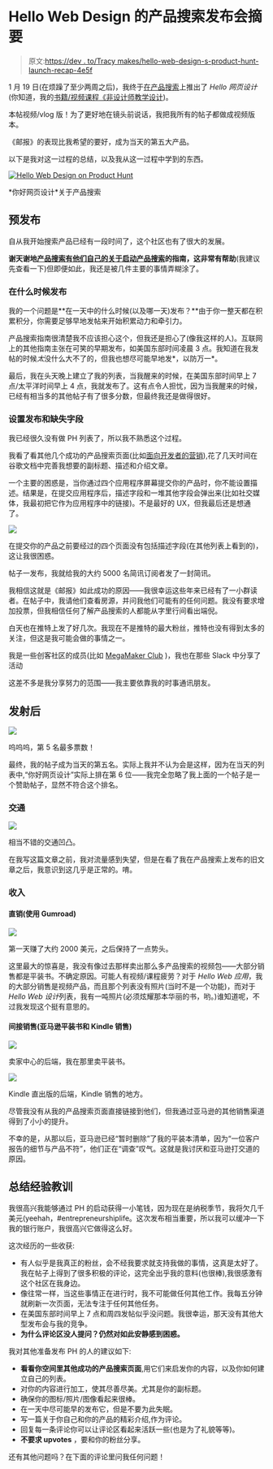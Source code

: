 # Hello Web Design 的产品搜索发布会摘要

> 原文:[https://dev . to/Tracy makes/hello-web-design-s-product-hunt-launch-recap-4e5f](https://dev.to/tracymakes/hello-web-design-s-product-hunt-launch-recap-4e5f)

1 月 19 日(在烦躁了至少两周之后)，我终于[在产品搜索](https://www.producthunt.com/posts/hello-web-design)上推出了 *Hello 网页设计*(你知道，我的[书籍/视频课程《非设计师教学设计](https://hellowebbooks.com/learn-design/))。

<figcaption>本帖视频/vlog 版！为了更好地在镜头前说话，我把我所有的帖子都做成视频版本。</figcaption>

《邮报》的表现比我希望的要好，成为当天的第五大产品。

以下是我对这一过程的总结，以及我从这一过程中学到的东西。

[![Hello Web Design on Product Hunt](../Images/df76da76d6afaee6e4bb4a05c38adcfd.png)](https://www.producthunt.com/posts/hello-web-design) 

<figcaption>*你好网页设计*关于产品搜索</figcaption>

## [](#prelaunch)预发布

自从我开始搜索产品已经有一段时间了，这个社区也有了很大的发展。

**谢天谢地[产品搜索有他们自己的关于启动产品搜索](https://blog.producthunt.com/how-to-launch-on-product-hunt-7c1843e06399)的指南，这非常有帮助**(我建议先查看一下)但即便如此，我还是被几件主要的事情弄糊涂了。

### [](#on-when-to-post)在什么时候发布

我的一个问题是**在一天中的什么时候(以及哪一天)发布？**由于你一整天都在积累积分，你需要足够早地发帖来开始积累动力和牵引力。

产品搜索指南很清楚我不应该担心这个，但我还是担心了(像我这样的人)。互联网上的其他指南主张在可笑的早期发布，如美国东部时间凌晨 3 点。我知道在我发帖的时候*太*没什么大不了的，但我也想尽可能早地发*，以防万一*。

最后，我在头天晚上建立了我的列表，当我醒来的时候，在美国东部时间早上 7 点/太平洋时间早上 4 点，我就发布了。这有点令人担忧，因为当我醒来的时候，已经有相当多的其他帖子有了很多分数，但最终我还是做得很好。

### [](#setting-up-the-post-and-missing-fields)设置发布和缺失字段

我已经很久没有做 PH 列表了，所以我不熟悉这个过程。

我看了看其他几个成功的产品搜索页面(比如[面向开发者的营销](https://www.producthunt.com/posts/marketing-for-developers-2-0)),花了几天时间在谷歌文档中完善我想要的副标题、描述和介绍文章。

一个主要的困惑是，当你通过四个应用程序屏幕提交你的产品时，你不能设置描述。结果是，在提交应用程序后，描述字段和一堆其他字段会弹出来(比如社交媒体，我最初把它作为应用程序中的链接)。不是最好的 UX，但我最后还是想通了。

[![](../Images/dcbfb6735df7187fe0c19d9b74d82ab7.png)](https://res.cloudinary.com/practicaldev/image/fetch/s---4gSi8ml--/c_limit%2Cf_auto%2Cfl_progressive%2Cq_auto%2Cw_880/http://hellowebbooks.com/static/images/blog/2018/ph/app.png) 

<figcaption>在提交你的产品之前要经过的四个页面没有包括描述字段(在其他列表上看到的)，这让我很困惑。</figcaption>

帖子一发布，我就给我的大约 5000 名简讯订阅者发了一封简讯。

我相信这就是《邮报》如此成功的原因——我很幸运这些年来已经有了一小群读者。在帖子中，我请他们查看房源，并问我他们可能有的任何问题。我没有要求增加投票，但我相信任何了解产品搜索的人都能从字里行间看出端倪。

白天也在推特上发了好几次。我现在不是推特的最大粉丝，推特也没有得到太多的关注，但这是我可能会做的事情之一。

我是一些创客社区的成员(比如 [MegaMaker Club](https://megamaker.co/club/) )，我也在那些 Slack 中分享了活动

这差不多是我分享努力的范围——我主要依靠我的时事通讯朋友。

## [](#postlaunch)发射后

[![](../Images/19239558590804562a37f1be94feb4f9.png)](https://res.cloudinary.com/practicaldev/image/fetch/s--eS5sbpVC--/c_limit%2Cf_auto%2Cfl_progressive%2Cq_auto%2Cw_880/http://hellowebbooks.com/static/images/blog/2018/ph/phboard.png) 

<figcaption>呜呜呜，第 5 名最多票数！</figcaption>

最终，我的帖子成为当天的第五名。实际上我并不认为会是这样，因为在当天的列表中,“你好网页设计”实际上排在第 6 位——我完全忽略了我上面的一个帖子是一个赞助帖子，显然不符合这个排名。

### [](#traffic)交通

[![](../Images/cf2059fa7ebc8f4cddf5f77a25fb2264.png)](https://res.cloudinary.com/practicaldev/image/fetch/s--drO8c2Hk--/c_limit%2Cf_auto%2Cfl_progressive%2Cq_auto%2Cw_880/http://hellowebbooks.com/static/images/blog/2018/ph/ganal.png) 

<figcaption>相当不错的交通凹凸。</figcaption>

在我写这篇文章之前，我对流量感到失望，但是在看了我在产品搜索上发布的旧文章之后，我意识到这几乎是正常的。唷。

### [](#revenue)收入

#### [](#direct-sales-using-gumroad)直销(使用 Gumroad)

[![](../Images/6e19a1e1a6771bc7eaa4f6703525b4f1.png)](https://res.cloudinary.com/practicaldev/image/fetch/s--wq7mBXIP--/c_limit%2Cf_auto%2Cfl_progressive%2Cq_auto%2Cw_880/http://hellowebbooks.com/static/images/blog/2018/ph/gumroad.png) 

<figcaption>第一天赚了大约 2000 美元，之后保持了一点势头。</figcaption>

这里最大的惊喜是，我没有像过去那样卖出那么多产品搜索的视频包——大部分销售都是平装书。不确定原因。可能人有视频/课程疲劳？对于 *Hello Web 应用*，我的大部分销售是视频产品，而且那个列表没有照片(当时不是一个功能)，而对于 *Hello Web 设计*列表，我有一吨照片(必须炫耀那本华丽的书，哟。)谁知道呢，不过我发现这个挺有意思的。

#### [](#indirect-sales-amazon-paperbacks-and-kindle-sales)间接销售(亚马逊平装书和 Kindle 销售)

[![](../Images/a368a0ea6d3a903fede1620647ffa998.png)](https://res.cloudinary.com/practicaldev/image/fetch/s--G13aBVMV--/c_limit%2Cf_auto%2Cfl_progressive%2Cq_auto%2Cw_880/http://hellowebbooks.com/static/images/blog/2018/ph/amazon.png) 

<figcaption>卖家中心的后端，我在那里卖平装书。</figcaption>

[![](../Images/e022e9bf49320f96fc908bc27a9dcf9f.png)](https://res.cloudinary.com/practicaldev/image/fetch/s--wxRKnmBE--/c_limit%2Cf_auto%2Cfl_progressive%2Cq_auto%2Cw_880/http://hellowebbooks.com/static/images/blog/2018/ph/kdp.png)

<figcaption>Kindle 直出版的后端，Kindle 销售的地方。</figcaption>

尽管我没有从我的产品搜索页面直接链接到他们，但我通过亚马逊的其他销售渠道得到了小小的提升。

不幸的是，从那以后，亚马逊已经“暂时删除”了我的平装本清单，因为“一位客户报告的细节与产品不符”，他们正在“调查”叹气。这就是我讨厌和亚马逊打交道的原因。

## [](#conclusion-and-lessons-learned)总结经验教训

我很高兴我能够通过 PH 的启动获得一小笔钱，因为现在是纳税季节，我将欠几千美元(yeehah，#entrepreneurshiplife。这次发布相当重要，所以我可以缓冲一下我的银行账户，我很高兴它做得这么好。

这次经历的一些收获:

*   有人似乎是我真正的粉丝，会不经我要求就支持我做的事情，这真是太好了。我在帖子上得到了很多积极的评论，这完全出乎我的意料(也很棒),我很感激有这个社区在我身边。
*   像往常一样，当这些事情正在进行时，我不可能做任何其他工作。我每五分钟就刷新一次页面，无法专注于任何其他任务。
*   在美国东部时间早上 7 点和周四发帖似乎没问题。我很幸运，那天没有其他大型发布会与我的竞争。
*   **为什么评论区没人提问？仍然对如此安静感到困惑。**

我对其他准备发布 PH 的人的建议如下:

*   **看看你空间里其他成功的产品搜索页面**,用它们来启发你的内容，以及你如何建立自己的列表。
*   对你的内容进行加工，使其尽善尽美。尤其是你的副标题。
*   确保你的图标/照片/图像看起来很棒。
*   在一天中尽可能早的发布它，但是不要为此失眠。
*   写一篇关于你自己和你的产品的精彩介绍,作为评论。
*   回复每一条评论你可以让评论区看起来活跃一些(也是为了礼貌等等)。
*   **不要求 upvotes** ，要和你的粉丝分享。

还有其他问题吗？在下面的评论里问我任何问题！